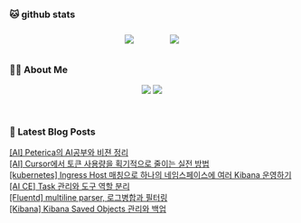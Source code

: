 
###  🐱 github stats  

<div id="main" align="center">
    <img src="https://github-readme-stats.vercel.app/api?username=peterica&count_private=true&show_icons=true&theme=radical"
        style="height: auto; margin-left: 20px; margin-right: 20px; padding: 10px;"/>
    <img src="https://github-readme-stats.vercel.app/api/top-langs/?username=peterica&layout=compact"   
        style="height: auto; margin-left: 20px; margin-right: 20px; padding: 10px;"/>
</div>

###  💁‍♀️ About Me  
<p align="center">
    <a href="https://peterica.tistory.com/"><img src="https://img.shields.io/badge/Blog-FF5722?style=flat-square&logo=Blogger&logoColor=white"/></a>
    <a href="mailto:ilovefran.ofm@gmail.com"><img src="https://img.shields.io/badge/Gmail-d14836?style=flat-square&logo=Gmail&logoColor=white&link=ilovefran.ofm@gmail.com"/></a>
</p>

<br>

### 📕 Latest Blog Posts   

<a href ="https://peterica.tistory.com/761"> [AI] Peterica의 AI공부와 비젼 정리 </a> <br>
<a href ="https://peterica.tistory.com/983"> [AI] Cursor에서 토큰 사용량을 획기적으로 줄이는 실전 방법 </a> <br>
<a href ="https://peterica.tistory.com/982"> [kubernetes] Ingress Host 매칭으로 하나의 네임스페이스에 여러 Kibana 운영하기 </a> <br>
<a href ="https://peterica.tistory.com/607"> [AI CE] Task 관리와 도구 역할 분리 </a> <br>
<a href ="https://peterica.tistory.com/981"> [Fluentd] multiline parser, 로그병합과 필터링 </a> <br>
<a href ="https://peterica.tistory.com/608"> [Kibana] Kibana Saved Objects 관리와 백업 </a> <br>
